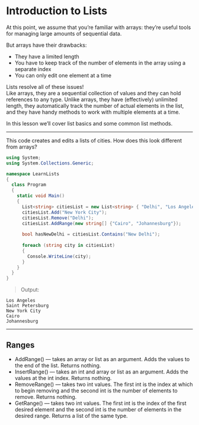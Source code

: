 # Introduction to Lists

At this point, we assume that you’re familiar with arrays: they’re useful tools for managing large amounts of sequential data.

But arrays have their drawbacks:

- They have a limited length
- You have to keep track of the number of elements in the array using a separate index
- You can only edit one element at a time

Lists resolve all of these issues! <br> Like arrays, they are a sequential collection of values and they can hold references to any type. Unlike arrays, they have (effectively) unlimited length, they automatically track the number of actual elements in the list, and they have handy methods to work with multiple elements at a time.

In this lesson we’ll cover list basics and some common list methods.

---

This code creates and edits a lists of cities. How does this look different from arrays?

```cs
using System;
using System.Collections.Generic;

namespace LearnLists
{
  class Program
  {
    static void Main()
    {
      List<string> citiesList = new List<string> { "Delhi", "Los Angeles", "Saint Petersburg" };      
      citiesList.Add("New York City");      
      citiesList.Remove("Delhi");
      citiesList.AddRange(new string[] {"Cairo", "Johannesburg"});
      
      bool hasNewDelhi = citiesList.Contains("New Delhi");
      
      foreach (string city in citiesList)
      {
        Console.WriteLine(city);
      }
    }
  }
}
```

> Output:

```
Los Angeles
Saint Petersburg
New York City
Cairo
Johannesburg
```

---

## Ranges

- AddRange() — takes an array or list as an argument. Adds the values to the end of the list. Returns nothing.
- InsertRange() — takes an int and array or list as an argument. Adds the values at the int index. Returns nothing.
- RemoveRange() — takes two int values. The first int is the index at which to begin removing and the second int is the number of elements to remove. Returns nothing.
- GetRange() — takes two int values. The first int is the index of the first desired element and the second int is the number of elements in the desired range. Returns a list of the same type.